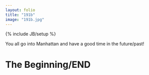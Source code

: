 ```yaml
---
layout: folio
title: "191b"
image: "191b.jpg"
---
```

{% include JB/setup %}

<div class="copy">
	<p>You all go into Manhattan and have a good time in the future/past!</p>
	<h1>The Beginning/END</h1>
</div>

<div class="choice">
	<ol>
		<a href="192.html">
			<i class="fa fa-play-circle fa-spin">
			</i>
		</a>
	</ol>
</div>